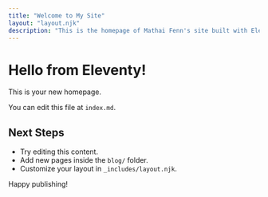 ```yaml
---
title: "Welcome to My Site"
layout: "layout.njk"
description: "This is the homepage of Mathai Fenn's site built with Eleventy."
---
```


# Hello from Eleventy!

This is your new homepage.

You can edit this file at `index.md`.

## Next Steps

- Try editing this content.
- Add new pages inside the `blog/` folder.
- Customize your layout in `_includes/layout.njk`.

Happy publishing!

